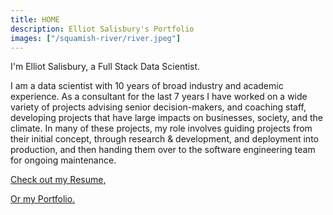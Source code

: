 ```yaml
---
title: HOME
description: Elliot Salisbury's Portfolio
images: ["/squamish-river/river.jpeg"]
---
```


I'm Elliot Salisbury, a Full Stack Data Scientist.

I am a data scientist with 10 years of broad industry and academic experience. As a consultant for the last 7 years I
have worked on a wide variety of projects advising senior decision-makers, and coaching staff, developing projects
that have large impacts on businesses, society, and the climate. In many of these projects, my role involves guiding
projects from their initial concept, through research & development, and deployment into production, and then
handing them over to the software engineering team for ongoing maintenance.

[Check out my Resume, ](/resume "Learn More")

[Or my Portfolio.](/portfolio "Portfolio")
